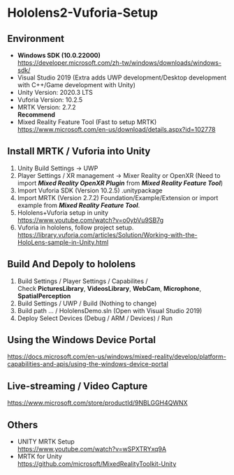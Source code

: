 # Hololens2-Vuforia-Setup
## Environment
 - **Windows SDK (10.0.22000)**  
 https://developer.microsoft.com/zh-tw/windows/downloads/windows-sdk/ 
 - Visual Studio 2019 (Extra adds UWP development/Desktop development with C++/Game development with Unity)  
 - Unity Version: 2020.3 LTS
 - Vuforia Version: 10.2.5
 - MRTK Version: 2.7.2  
 __Recommend__  
 - Mixed Reality Feature Tool (Fast to setup MRTK)  
 https://www.microsoft.com/en-us/download/details.aspx?id=102778

## Install MRTK / Vuforia into Unity
1. Unity Build Settings -> UWP
2. Player Settings / XR management -> Mixer Reality or OpenXR (Need to import ***Mixed Reality OpenXR Plugin*** from ***Mixed Reality Feature Tool***)
3. Import Vuforia SDK (Version 10.2.5) .unitypackage
4. Import MRTK (Version 2.7.2) Foundation/Example/Extension or import example from ***Mixed Reality Feature Tool***.  
5. Hololens+Vuforia setup in unity  
https://www.youtube.com/watch?v=o0ybVu9SB7g  
6. Vuforia in hololens, follow project setup.  
https://library.vuforia.com/articles/Solution/Working-with-the-HoloLens-sample-in-Unity.html  

## Build And Depoly to hololens 
1. Build Settings / Player Settings / Capabilites /  
Check **PicturesLibrary**, **VideosLibrary**, **WebCam**, **Microphone**, **SpatialPerception** 
2. Build Settings / UWP / Build (Nothing to change) 
3. Build path ... / HololensDemo.sln (Open with Visual Studio 2019)  
4. Deploy Select Devices (Debug / ARM / Devices) / Run 

## Using the Windows Device Portal  
 https://docs.microsoft.com/en-us/windows/mixed-reality/develop/platform-capabilities-and-apis/using-the-windows-device-portal  

## Live-streaming / Video Capture  
https://www.microsoft.com/store/productId/9NBLGGH4QWNX  

## Others
 - UNITY MRTK Setup  
 https://www.youtube.com/watch?v=wSPXTRYxq9A
 - MRTK for Unity  
 https://github.com/microsoft/MixedRealityToolkit-Unity
